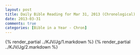 ```yaml
---
layout: post
title: Daily Bible Reading for Mar 31, 2013 (Chronological)
date: 2013-03-31
comments: true
categories: [Bible in a Year - Chron]
---
```

{% render_partial ../KJV/Jg/1.markdown %}
{% render_partial ../KJV/Jg/2.markdown %}

